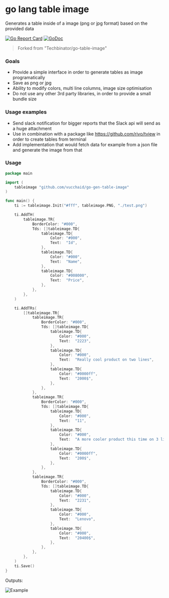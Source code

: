 # go lang table image

Generates a table inside of a image (png or jpg format) based on the provided data

[![Go Report Card](https://goreportcard.com/badge/vucchaid/go-gen-table-image)](https://goreportcard.com/report/vucchaid/go-gen-table-image) [![GoDoc](https://godoc.org/github.com/vucchaid/go-gen-table-image?status.svg)](https://godoc.org/github.com/vucchaid/go-gen-table-image)

> Forked from "Techbinator/go-table-image"

### Goals

- Provide a simple interface in order to generate tables as image programatically
- Save as png or jpg
- Ability to modify colors, multi line columns, image size optimisation
- Do not use any other 3rd party libraries, in order to provide a small bundle size

### Usage examples

- Send slack notification for bigger reports that the Slack api will send as a huge attachment
- Use in combination with a package like https://github.com/rivo/tview in order to create tables from terminal
- Add implementation that would fetch data for example from a json file and generate the image from that

### Usage

```go
package main

import (
	tableimage "github.com/vucchaid/go-gen-table-image"
)

func main() {
	ti := tableimage.Init("#fff", tableimage.PNG, "./test.png")

	ti.AddTH(
		tableimage.TR{
			BorderColor: "#000",
			Tds: []tableimage.TD{
				tableimage.TD{
					Color: "#000",
					Text:  "Id",
				},
				tableimage.TD{
					Color: "#000",
					Text:  "Name",
				},
				tableimage.TD{
					Color: "#008000",
					Text:  "Price",
				},
			},
		},
	)

	ti.AddTRs(
		[]tableimage.TR{
			tableimage.TR{
				BorderColor: "#000",
				Tds: []tableimage.TD{
					tableimage.TD{
						Color: "#000",
						Text:  "2223",
					},
					tableimage.TD{
						Color: "#000",
						Text:  "Really cool product on two lines",
					},
					tableimage.TD{
						Color: "#0000ff",
						Text:  "2000$",
					},
				},
			},
			tableimage.TR{
				BorderColor: "#000",
				Tds: []tableimage.TD{
					tableimage.TD{
						Color: "#000",
						Text:  "11",
					},
					tableimage.TD{
						Color: "#000",
						Text:  "A more cooler product this time on 3 lines",
					},
					tableimage.TD{
						Color: "#0000ff",
						Text:  "200$",
					},
				},
			},
			tableimage.TR{
				BorderColor: "#000",
				Tds: []tableimage.TD{
					tableimage.TD{
						Color: "#000",
						Text:  "2231",
					},
					tableimage.TD{
						Color: "#000",
						Text:  "Lenovo",
					},
					tableimage.TD{
						Color: "#000",
						Text:  "20400$",
					},
				},
			},
		},
	)
	ti.Save()
}
```

Outputs:

![Example](example/test.png "Example")
